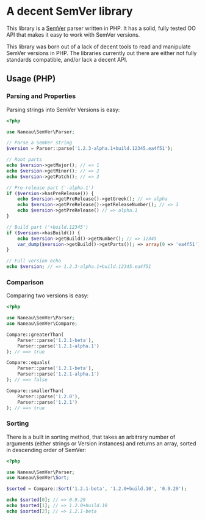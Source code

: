 # A decent SemVer library

This library is a [SemVer](http://semver.org) parser written in PHP. It has a
solid, fully tested OO API that makes it easy to work with SemVer versions.

This library was born out of a lack of decent tools to read and manipulate
SemVer versions in PHP. The libraries currently out there are either not fully
standards compatible, and/or lack a decent API.

## Usage (PHP)

### Parsing and Properties

Parsing strings into SemVer Versions is easy:

```php
<?php

use Naneau\SemVer\Parser;

// Parse a SemVer string
$version = Parser::parse('1.2.3-alpha.1+build.12345.ea4f51');

// Root parts
echo $version->getMajor(); // => 1
echo $version->getMinor(); // => 2
echo $version->getPatch(); // => 3

// Pre-release part ('-alpha.1')
if ($version->hasPreRelease()) {
    echo $version->getPreRelease()->getGreek(); // => alpha
    echo $version->getPreRelease()->getReleaseNumber(); // => 1
    echo $version->getPreRelease() // => alpha.1
}

// Build part ('+build.12345')
if ($version->hasBuild()) {
    echo $version->getBuild()->getNumber(); // => 12345
    var_dump($version->getBuild()->getParts()); => array(0 => 'ea4f51');
}

// Full version echo
echo $version; // => 1.2.3-alpha.1+build.12345.ea4f51
```

### Comparison

Comparing two versions is easy:

```php
<?php

use Naneau\SemVer\Parser;
use Naneau\SemVer\Compare;

Compare::greaterThan(
    Parser::parse('1.2.1-beta'),
    Parser::parse('1.2.1-alpha.1')
); // ==> true

Compare::equals(
    Parser::parse('1.2.1-beta'),
    Parser::parse('1.2.1-alpha.1')
); // ==> false

Compare::smallerThan(
    Parser::parse('1.2.0'),
    Parser::parse('1.2.1')
); // ==> true
```

### Sorting

There is a built in sorting method, that takes an arbitrary number of arguments
(either strings or Version instances) and returns an array, sorted in
descending order of SemVer:

```php
<?php

use Naneau\SemVer\Parser;
use Naneau\SemVer\Sort;

$sorted = Compare::Sort('1.2.1-beta', '1.2.0+build.10', '0.9.29');

echo $sorted[0]; // => 0.9.29
echo $sorted[1]; // => 1.2.0+build.10
echo $sorted[2]; // => 1.2.1-beta
```
